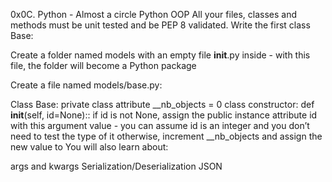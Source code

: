 0x0C. Python - Almost a circle
Python
OOP
All your files, classes and methods must be unit tested and be PEP 8 validated.
Write the first class Base:

Create a folder named models with an empty file __init__.py inside - with this file, the folder will become a Python package

Create a file named models/base.py:

Class Base:
private class attribute __nb_objects = 0
class constructor: def __init__(self, id=None)::
if id is not None, assign the public instance attribute id with this argument value - you can assume id is an integer and you don’t need to test the type of it
otherwise, increment __nb_objects and assign the new value to
You will also learn about:

args and kwargs
Serialization/Deserialization
JSON

